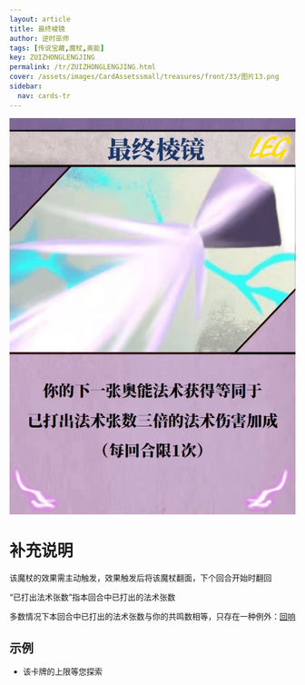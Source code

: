 ```yaml
---
layout: article
title: 最终棱镜
author: 逆时巫师
tags: [传说宝藏,魔杖,奥能]
key: ZUIZHONGLENGJING
permalink: /tr/ZUIZHONGLENGJING.html
cover: /assets/images/CardAssetssmall/treasures/front/33/图片13.png
sidebar:
  nav: cards-tr
---
```

![](/assets/images/CardAssets/treasures/front/33/图片13.png)

# 补充说明
该魔杖的效果需主动触发，效果触发后将该魔杖翻面，下个回合开始时翻回


“已打出法术张数”指本回合中已打出的法术张数

多数情况下本回合中已打出的法术张数与你的共鸣数相等，只存在一种例外：[回响](/tr/huixiang.html)

## 示例
* 该卡牌的上限等您探索